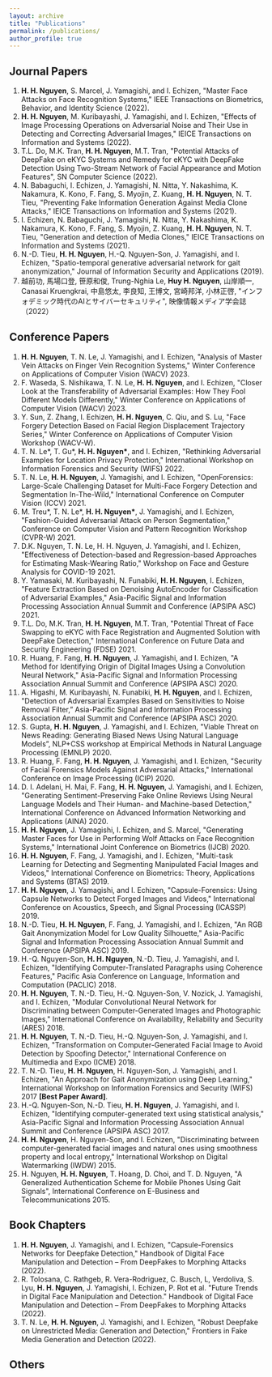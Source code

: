 ```yaml
---
layout: archive
title: "Publications"
permalink: /publications/
author_profile: true
---
```


## Journal Papers
1. **H. H. Nguyen**, S. Marcel, J. Yamagishi, and I. Echizen, "Master Face Attacks on Face Recognition Systems," IEEE Transactions on Biometrics, Behavior, and Identity Science (2022).
1. **H. H. Nguyen**, M. Kuribayashi, J. Yamagishi, and I. Echizen, "Effects of Image Processing Operations on Adversarial Noise and Their Use in Detecting and Correcting Adversarial Images," IEICE Transactions on Information and Systems (2022).
1. T.L. Do, M.K. Tran, **H. H. Nguyen**, M.T. Tran, "Potential Attacks of DeepFake on eKYC Systems and Remedy for eKYC with DeepFake Detection Using Two-Stream Network of Facial Appearance and Motion Features", SN Computer Science (2022).
1. N. Babaguchi, I. Echizen, J. Yamagishi, N. Nitta, Y. Nakashima, K. Nakamura, K. Kono, F. Fang, S. Myojin, Z. Kuang, **H. H. Nguyen**, N. T. Tieu, "Preventing Fake Information Generation Against Media Clone Attacks," IEICE Transactions on Information and Systems (2021).
1. I. Echizen, N. Babaguchi, J. Yamagishi, N. Nitta, Y. Nakashima, K. Nakamura, K. Kono, F. Fang, S. Myojin, Z. Kuang, **H. H. Nguyen**, N. T. Tieu, "Generation and detection of Media Clones," IEICE Transactions on Information and Systems (2021).
1. N.-D. Tieu, **H. H. Nguyen**, H.-Q. Nguyen-Son, J. Yamagishi, and I. Echizen, "Spatio-temporal generative adversarial network for gait anonymization," Journal of Information Security and Applications (2019).
1. 越前功, 馬場口登, 笹原和俊, Trung-Nghia Le, **Huy H. Nguyen**, 山岸順一, Canasai Kruengkrai, 中島悠太, 李良知, 王博文, 宮崎邦洋, 小林正啓, "インフォデミック時代のAIとサイバーセキュリティ", 映像情報メディア学会誌（2022）




## Conference Papers
1. **H. H. Nguyen**, T. N. Le, J. Yamagishi, and I. Echizen, "Analysis of Master Vein Attacks on Finger Vein Recognition Systems," Winter Conference on Applications of Computer Vision (WACV) 2023.
1. F. Waseda, S. Nishikawa, T. N. Le, **H. H. Nguyen**, and I. Echizen, "Closer Look at the Transferability of Adversarial Examples:
How They Fool Different Models Differently," Winter Conference on Applications of Computer Vision (WACV) 2023.
1. Y. Sun, Z. Zhang, I. Echizen, **H. H. Nguyen**, C. Qiu, and S. Lu, "Face Forgery Detection Based on Facial Region Displacement Trajectory Series,"  Winter Conference on Applications of Computer Vision Workshop (WACV-W).
1. T. N. Le\*, T. Gu\*, **H. H. Nguyen\***, and I. Echizen, "Rethinking Adversarial Examples for Location Privacy Protection," International Workshop on Information Forensics and Security (WIFS) 2022.
1. T. N. Le, **H. H. Nguyen**, J. Yamagishi, and I. Echizen, "OpenForensics: Large-Scale Challenging Dataset for Multi-Face Forgery Detection and Segmentation In-The-Wild," International Conference on Computer Vision (ICCV) 2021.
1. M. Treu\*, T. N. Le\*, **H. H. Nguyen\***, J. Yamagishi, and I. Echizen, "Fashion-Guided Adversarial Attack on Person Segmentation," Conference on Computer Vision and Pattern Recognition Workshop (CVPR-W) 2021.
1. D.K. Nguyen, T. N. Le, H. H. Nguyen, J. Yamagishi, and I. Echizen, "Effectiveness of Detection-based and Regression-based Approaches for Estimating Mask-Wearing Ratio," Workshop on Face and Gesture Analysis for COVID-19 2021.
1. Y. Yamasaki, M. Kuribayashi, N. Funabiki, **H. H. Nguyen**, I. Echizen, "Feature Extraction Based on Denoising AutoEncoder for Classification of Adversarial Examples," Asia-Pacific Signal and Information Processing Association Annual Summit and Conference (APSIPA ASC) 2021.
1. T.L. Do, M.K. Tran, **H. H. Nguyen**, M.T. Tran, "Potential Threat of Face Swapping to eKYC with Face Registration and Augmented Solution with DeepFake Detection," International Conference on Future Data and Security Engineering (FDSE) 2021.
1. R. Huang, F. Fang, **H. H. Nguyen**, J. Yamagishi, and I. Echizen, "A Method for Identifying Origin of Digital Images Using a Convolution Neural Network," Asia-Pacific Signal and Information Processing Association Annual Summit and Conference (APSIPA ASC) 2020.
1. A. Higashi, M. Kuribayashi, N. Funabiki, **H. H. Nguyen**, and I. Echizen, "Detection of Adversarial Examples Based on Sensitivities to Noise Removal Filter,” Asia-Pacific Signal and Information Processing Association Annual Summit and Conference (APSIPA ASC) 2020.
1. S. Gupta, **H. H. Nguyen**, J. Yamagishi, and I. Echizen, "Viable Threat on News Reading: Generating Biased News Using Natural Language Models”, NLP+CSS workshop at Empirical Methods in Natural Language Processing (EMNLP) 2020.
1. R. Huang, F. Fang, **H. H. Nguyen**, J. Yamagishi, and I. Echizen, "Security of Facial Forensics Models Against Adversarial Attacks," International Conference on Image Processing (ICIP) 2020.
1. D. I. Adelani, H. Mai, F. Fang, **H. H. Nguyen**, J. Yamagishi, and I. Echizen, "Generating Sentiment-Preserving Fake Online Reviews Using Neural Language Models and Their Human- and Machine-based Detection," International Conference on Advanced Information Networking and Applications (AINA) 2020.
1. **H. H. Nguyen**, J. Yamagishi, I. Echizen, and S. Marcel, "Generating Master Faces for Use in Performing Wolf Attacks on Face Recognition Systems," International Joint Conference on Biometrics (IJCB) 2020.
1. **H. H. Nguyen**, F. Fang, J. Yamagishi, and I. Echizen, "Multi-task Learning for Detecting and Segmenting Manipulated Facial Images and Videos," International Conference on Biometrics: Theory, Applications and Systems (BTAS) 2019.
1. **H. H. Nguyen**, J. Yamagishi, and I. Echizen, "Capsule-Forensics: Using Capsule Networks to Detect Forged Images and Videos," International Conference on Acoustics, Speech, and Signal Processing (ICASSP) 2019.
1. N.-D. Tieu, **H. H. Nguyen**, F. Fang, J. Yamagishi, and I. Echizen, "An RGB Gait Anonymization Model for Low Quality Silhouette," Asia-Pacific Signal and Information Processing Association Annual Summit and Conference (APSIPA ASC) 2019.
1. H.-Q. Nguyen-Son, **H. H. Nguyen**, N.-D. Tieu, J. Yamagishi, and I. Echizen, "Identifying Computer-Translated Paragraphs using Coherence Features," Pacific Asia Conference on Language, Information and Computation (PACLIC) 2018.
1. **H. H. Nguyen**, T. N.-D. Tieu, H.-Q. Nguyen-Son, V. Nozick, J. Yamagishi, and I. Echizen, "Modular Convolutional Neural Network for Discriminating between Computer-Generated Images and Photographic Images," International Conference on Availability, Reliability and Security (ARES) 2018.
1. **H. H. Nguyen**, T. N.-D. Tieu, H.-Q. Nguyen-Son, J. Yamagishi, and I. Echizen, "Transformation on Computer-Generated Facial Image to Avoid Detection by Spoofing Detector," International Conference on Multimedia and Expo (ICME) 2018.
1. T. N.-D. Tieu, **H. H. Nguyen**, H. Nguyen-Son, J. Yamagishi, and I. Echizen, "An Approach for Gait Anonymization using Deep Learning," International Workshop on Information Forensics and Security (WIFS) 2017 **[Best Paper Award]**.
1. H.-Q. Nguyen-Son, N.-D. Tieu, **H. H. Nguyen**, J. Yamagishi, and I. Echizen, "Identifying computer-generated text using statistical analysis," Asia-Pacific Signal and Information Processing Association Annual Summit and Conference (APSIPA ASC) 2017.
1. **H. H. Nguyen**, H. Nguyen-Son, and I. Echizen, "Discriminating between computer-generated facial images and natural ones using smoothness property and local entropy," International Workshop on Digital Watermarking (IWDW) 2015.
1. H. Nguyen, **H. H. Nguyen**, T. Hoang, D. Choi, and T. D. Nguyen, "A Generalized Authentication Scheme for Mobile Phones Using Gait Signals", International Conference on E-Business and Telecommunications 2015.


## Book Chapters
1. **H. H. Nguyen**, J. Yamagishi, and I. Echizen, "Capsule-Forensics Networks for Deepfake Detection," Handbook of Digital Face Manipulation and Detection – From DeepFakes to Morphing Attacks (2022).
1. R. Tolosana, C. Rathgeb, R. Vera-Rodriguez, C. Busch, L, Verdoliva, S. Lyu, **H. H. Nguyen**, J. Yamagishi, I. Echizen, P. Rot et al. "Future Trends in Digital Face Manipulation and Detection." Handbook of Digital Face Manipulation and Detection – From DeepFakes to Morphing Attacks (2022).
1. T. N. Le, **H. H. Nguyen**, J. Yamagishi, and I. Echizen, "Robust Deepfake on Unrestricted Media: Generation and Detection," Frontiers in Fake Media Generation and Detection (2022).


## Others


